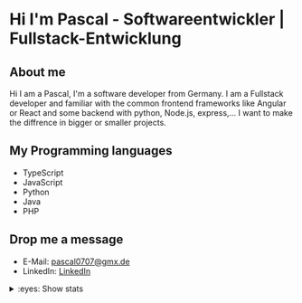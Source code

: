 # Hi I'm Pascal - Softwareentwickler | Fullstack-Entwicklung
## About me
Hi I am a Pascal, I'm a software developer from Germany.
I am a Fullstack developer and familiar with the common frontend frameworks like Angular or React and some backend with python, Node.js, express,... 
I want to make the diffrence in bigger or smaller projects.

## My Programming languages
- TypeScript
- JavaScript
- Python
- Java
- PHP

## Drop me a message
- E-Mail: [pascal0707@gmx.de](mailto:pascal0707@gmx.de)
- LinkedIn: [LinkedIn](https://www.linkedin.com/in/pascal-thurow-47b39921a/)

<details>
<summary>:eyes: Show stats</summary>
  
![Pascal GitHub stats](https://github-readme-stats.vercel.app/api?username=Pasquale007&show_icons=true&theme=transparent)

</details>

<!-- sure?--->
<!---
Pasquale007/Pasquale007 is a ✨ special ✨ repository because its `README.md` (this file) appears on your GitHub profile.
You can click the Preview link to take a look at your changes.
--->
